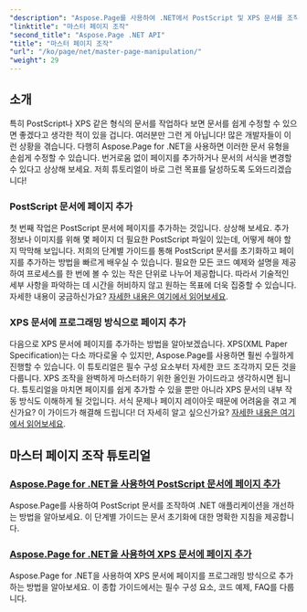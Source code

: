 ```yaml
---
"description": "Aspose.Page를 사용하여 .NET에서 PostScript 및 XPS 문서를 조작하는 방법을 알아보세요. 튜토리얼을 따라 애플리케이션 기능을 향상시켜 보세요."
"linktitle": "마스터 페이지 조작"
"second_title": "Aspose.Page .NET API"
"title": "마스터 페이지 조작"
"url": "/ko/page/net/master-page-manipulation/"
"weight": 29
---
```


## 소개

특히 PostScript나 XPS 같은 형식의 문서를 작업하다 보면 문서를 쉽게 수정할 수 있으면 좋겠다고 생각한 적이 있을 겁니다. 여러분만 그런 게 아닙니다! 많은 개발자들이 이런 상황을 겪습니다. 다행히 Aspose.Page for .NET을 사용하면 이러한 문서 유형을 손쉽게 수정할 수 있습니다. 번거로움 없이 페이지를 추가하거나 문서의 서식을 변경할 수 있다고 상상해 보세요. 저희 튜토리얼이 바로 그런 목표를 달성하도록 도와드리겠습니다!

### PostScript 문서에 페이지 추가

첫 번째 작업은 PostScript 문서에 페이지를 추가하는 것입니다. 상상해 보세요. 추가 정보나 이미지를 위해 몇 페이지 더 필요한 PostScript 파일이 있는데, 어떻게 해야 할지 막막해 보입니다. 저희의 단계별 가이드를 통해 PostScript 문서를 초기화하고 페이지를 추가하는 방법을 빠르게 배우실 수 있습니다. 필요한 모든 코드 예제와 설명을 제공하여 프로세스를 한 번에 볼 수 있는 작은 단위로 나누어 제공합니다. 따라서 기술적인 세부 사항을 파악하는 데 시간을 허비하지 않고 원하는 목표에 더욱 집중할 수 있습니다. 자세한 내용이 궁금하신가요? [자세한 내용은 여기에서 읽어보세요](./add-page-to-postscript-document/).

### XPS 문서에 프로그래밍 방식으로 페이지 추가

다음으로 XPS 문서에 페이지를 추가하는 방법을 알아보겠습니다. XPS(XML Paper Specification)는 다소 까다로울 수 있지만, Aspose.Page를 사용하면 훨씬 수월하게 진행할 수 있습니다. 이 튜토리얼은 필수 구성 요소부터 자세한 코드 조각까지 모든 것을 다룹니다. XPS 조작을 완벽하게 마스터하기 위한 올인원 가이드라고 생각하시면 됩니다. 튜토리얼을 마치면 페이지를 쉽게 추가할 수 있을 뿐만 아니라 XPS 문서의 내부 작동 방식도 이해하게 될 것입니다. 서식 문제나 페이지 레이아웃 때문에 어려움을 겪고 계신가요? 이 가이드가 해결해 드립니다! 더 자세히 알고 싶으신가요? [자세한 내용은 여기에서 읽어보세요](./adding-page-to-xps-document/).

## 마스터 페이지 조작 튜토리얼
### [Aspose.Page for .NET을 사용하여 PostScript 문서에 페이지 추가](./add-page-to-postscript-document/)
Aspose.Page를 사용하여 PostScript 문서를 조작하여 .NET 애플리케이션을 개선하는 방법을 알아보세요. 이 단계별 가이드는 문서 초기화에 대한 명확한 지침을 제공합니다.
### [Aspose.Page for .NET을 사용하여 XPS 문서에 페이지 추가](./adding-page-to-xps-document/)
Aspose.Page for .NET을 사용하여 XPS 문서에 페이지를 프로그래밍 방식으로 추가하는 방법을 알아보세요. 이 종합 가이드에서는 필수 구성 요소, 코드 예제, FAQ를 다룹니다.